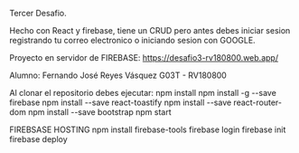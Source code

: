Tercer Desafio.

Hecho con React y firebase, tiene un CRUD pero antes debes iniciar sesion registrando tu correo electronico o
iniciando sesion con GOOGLE.

Proyecto en servidor de FIREBASE:
https://desafio3-rv180800.web.app/

Alumno:
Fernando José Reyes Vásquez G03T - RV180800

Al clonar el repositorio debes ejecutar:
npm install
npm install -g --save firebase
npm install --save react-toastify
npm install --save react-router-dom
npm install --save bootstrap
npm start

FIREBSASE HOSTING
npm install firebase-tools
firebase login
firebase init
firebase deploy
